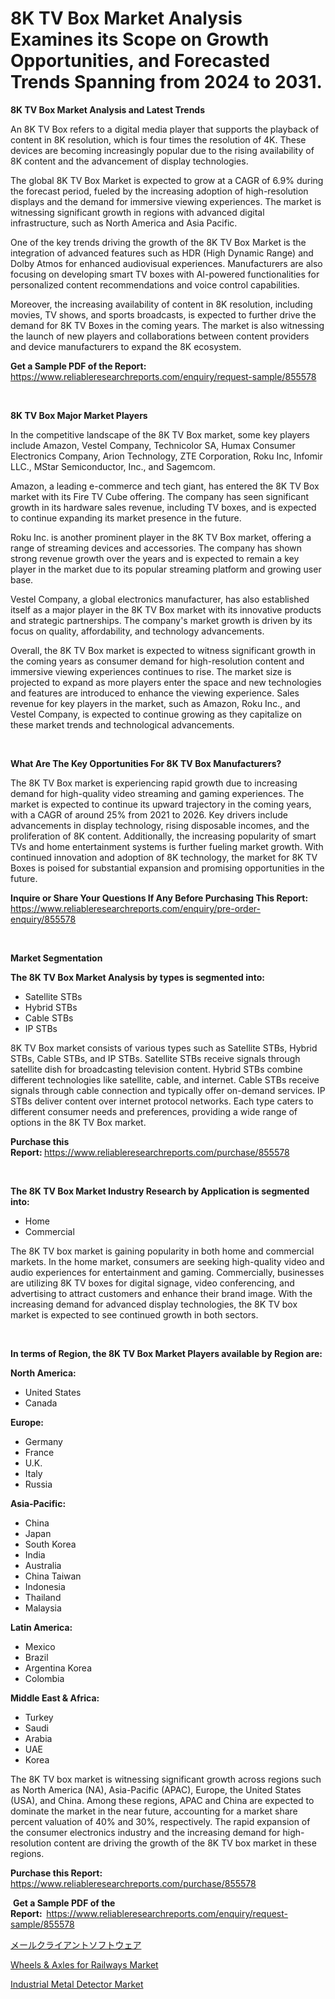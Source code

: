 <p><h1>8K TV Box Market Analysis Examines its Scope on Growth Opportunities, and Forecasted Trends Spanning from 2024 to 2031.</h1></p><p><strong>8K TV Box Market Analysis and Latest Trends</strong></p>
<p><p>An 8K TV Box refers to a digital media player that supports the playback of content in 8K resolution, which is four times the resolution of 4K. These devices are becoming increasingly popular due to the rising availability of 8K content and the advancement of display technologies.</p><p>The global 8K TV Box Market is expected to grow at a CAGR of 6.9% during the forecast period, fueled by the increasing adoption of high-resolution displays and the demand for immersive viewing experiences. The market is witnessing significant growth in regions with advanced digital infrastructure, such as North America and Asia Pacific.</p><p>One of the key trends driving the growth of the 8K TV Box Market is the integration of advanced features such as HDR (High Dynamic Range) and Dolby Atmos for enhanced audiovisual experiences. Manufacturers are also focusing on developing smart TV boxes with AI-powered functionalities for personalized content recommendations and voice control capabilities.</p><p>Moreover, the increasing availability of content in 8K resolution, including movies, TV shows, and sports broadcasts, is expected to further drive the demand for 8K TV Boxes in the coming years. The market is also witnessing the launch of new players and collaborations between content providers and device manufacturers to expand the 8K ecosystem.</p></p>
<p><strong>Get a Sample PDF of the Report:&nbsp;</strong> <a href="https://www.reliableresearchreports.com/enquiry/request-sample/855578">https://www.reliableresearchreports.com/enquiry/request-sample/855578</a></p>
<p>&nbsp;</p>
<p><strong>8K TV Box Major Market Players</strong></p>
<p><p>In the competitive landscape of the 8K TV Box market, some key players include Amazon, Vestel Company, Technicolor SA, Humax Consumer Electronics Company, Arion Technology, ZTE Corporation, Roku Inc, Infomir LLC., MStar Semiconductor, Inc., and Sagemcom.</p><p>Amazon, a leading e-commerce and tech giant, has entered the 8K TV Box market with its Fire TV Cube offering. The company has seen significant growth in its hardware sales revenue, including TV boxes, and is expected to continue expanding its market presence in the future.</p><p>Roku Inc. is another prominent player in the 8K TV Box market, offering a range of streaming devices and accessories. The company has shown strong revenue growth over the years and is expected to remain a key player in the market due to its popular streaming platform and growing user base.</p><p>Vestel Company, a global electronics manufacturer, has also established itself as a major player in the 8K TV Box market with its innovative products and strategic partnerships. The company's market growth is driven by its focus on quality, affordability, and technology advancements.</p><p>Overall, the 8K TV Box market is expected to witness significant growth in the coming years as consumer demand for high-resolution content and immersive viewing experiences continues to rise. The market size is projected to expand as more players enter the space and new technologies and features are introduced to enhance the viewing experience. Sales revenue for key players in the market, such as Amazon, Roku Inc., and Vestel Company, is expected to continue growing as they capitalize on these market trends and technological advancements.</p></p>
<p>&nbsp;</p>
<p><strong>What Are The Key Opportunities For 8K TV Box Manufacturers?</strong></p>
<p><p>The 8K TV Box market is experiencing rapid growth due to increasing demand for high-quality video streaming and gaming experiences. The market is expected to continue its upward trajectory in the coming years, with a CAGR of around 25% from 2021 to 2026. Key drivers include advancements in display technology, rising disposable incomes, and the proliferation of 8K content. Additionally, the increasing popularity of smart TVs and home entertainment systems is further fueling market growth. With continued innovation and adoption of 8K technology, the market for 8K TV Boxes is poised for substantial expansion and promising opportunities in the future.</p></p>
<p><strong>Inquire or Share Your Questions If Any Before Purchasing This Report:</strong> <a href="https://www.reliableresearchreports.com/enquiry/pre-order-enquiry/855578">https://www.reliableresearchreports.com/enquiry/pre-order-enquiry/855578</a></p>
<p>&nbsp;</p>
<p><strong>Market Segmentation</strong></p>
<p><strong>The 8K TV Box Market Analysis by types is segmented into:</strong></p>
<p><ul><li>Satellite STBs</li><li>Hybrid STBs</li><li>Cable STBs</li><li>IP STBs</li></ul></p>
<p><p>8K TV Box market consists of various types such as Satellite STBs, Hybrid STBs, Cable STBs, and IP STBs. Satellite STBs receive signals through satellite dish for broadcasting television content. Hybrid STBs combine different technologies like satellite, cable, and internet. Cable STBs receive signals through cable connection and typically offer on-demand services. IP STBs deliver content over internet protocol networks. Each type caters to different consumer needs and preferences, providing a wide range of options in the 8K TV Box market.</p></p>
<p><strong>Purchase this Report:&nbsp;</strong><a href="https://www.reliableresearchreports.com/purchase/855578">https://www.reliableresearchreports.com/purchase/855578</a></p>
<p>&nbsp;</p>
<p><strong>The 8K TV Box Market Industry Research by Application is segmented into:</strong></p>
<p><ul><li>Home</li><li>Commercial</li></ul></p>
<p><p>The 8K TV box market is gaining popularity in both home and commercial markets. In the home market, consumers are seeking high-quality video and audio experiences for entertainment and gaming. Commercially, businesses are utilizing 8K TV boxes for digital signage, video conferencing, and advertising to attract customers and enhance their brand image. With the increasing demand for advanced display technologies, the 8K TV box market is expected to see continued growth in both sectors.</p></p>
<p>&nbsp;</p>
<p><strong>In terms of Region, the 8K TV Box Market Players available by Region are:</strong></p>
<p>
    <p> <strong> North America: </strong>
        <ul>
            <li>United States</li>
            <li>Canada</li>
        </ul>
        </p> 
    <p> <strong> Europe: </strong>
        <ul>
            <li>Germany</li>
            <li>France</li>
            <li>U.K.</li>
            <li>Italy</li>
            <li>Russia</li>
        </ul>
        </p> 
    <p> <strong> Asia-Pacific: </strong>
        <ul>
            <li>China</li>
            <li>Japan</li>
            <li>South Korea</li>
            <li>India</li>
            <li>Australia</li>
            <li>China Taiwan</li>
            <li>Indonesia</li>
            <li>Thailand</li>
            <li>Malaysia</li>
        </ul>
        </p> 
    <p> <strong> Latin America: </strong>
        <ul>
            <li>Mexico</li>
            <li>Brazil</li>
            <li>Argentina Korea</li>
            <li>Colombia</li>
        </ul>
        </p> 
    <p> <strong> Middle East & Africa: </strong>
        <ul>
            <li>Turkey</li>
            <li>Saudi</li>
            <li>Arabia</li>
            <li>UAE</li>
            <li>Korea</li>
        </ul>
    </p>
    </p>
<p><p>The 8K TV box market is witnessing significant growth across regions such as North America (NA), Asia-Pacific (APAC), Europe, the United States (USA), and China. Among these regions, APAC and China are expected to dominate the market in the near future, accounting for a market share percent valuation of 40% and 30%, respectively. The rapid expansion of the consumer electronics industry and the increasing demand for high-resolution content are driving the growth of the 8K TV box market in these regions.</p></p>
<p><strong>Purchase this Report: </strong><a href="https://www.reliableresearchreports.com/purchase/855578">https://www.reliableresearchreports.com/purchase/855578</a></p>
<p>&nbsp;<strong>Get a Sample PDF of the Report:&nbsp;&nbsp;</strong><a href="https://www.reliableresearchreports.com/enquiry/request-sample/855578">https://www.reliableresearchreports.com/enquiry/request-sample/855578</a></p>
<p><strong></strong></p>
<p><p><a href="https://github.com/zekaoe592392/Market-Research-Report-List-1/blob/main/98279269401.md">メールクライアントソフトウェア</a></p><p><a href="https://www.linkedin.com/pulse/wheels-amp-axles-railways-market-insights-players-forecast-56cfc?trackingId=R85Ek%2FGycl764adaUuXx0g%3D%3D">Wheels & Axles for Railways Market</a></p><p><a href="https://www.linkedin.com/pulse/industrial-metal-detector-market-research-report-key-successful-02l9c?trackingId=1vLEGToqWnOSlJGxf37J9g%3D%3D">Industrial Metal Detector Market</a></p></p>